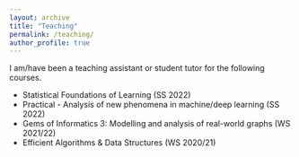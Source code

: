 ```yaml
---
layout: archive
title: "Teaching"
permalink: /teaching/
author_profile: true
---
```


I am/have been a teaching assistant or student tutor for the following courses.
* Statistical Foundations of Learning (SS 2022)
* Practical - Analysis of new phenomena in machine/deep learning (SS 2022)
* Gems of Informatics 3: Modelling and analysis of real-world graphs (WS 2021/22)
* Efficient Algorithms & Data Structures (WS 2020/21)